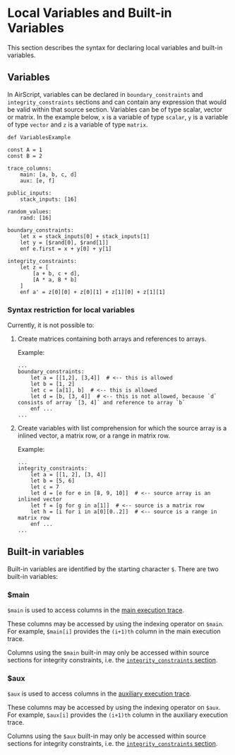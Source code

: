 # Local Variables and Built-in Variables
This section describes the syntax for declaring local variables and built-in variables.

## Variables

In AirScript, variables can be declared in `boundary_constraints` and `integrity_constraints` sections and can contain any expression that would be valid within that source section. Variables can be of type scalar, vector or matrix. In the example below, `x` is a variable of type `scalar`, `y` is a variable of type `vector` and `z` is a variable of type `matrix`.

```
def VariablesExample

const A = 1
const B = 2

trace_columns:
    main: [a, b, c, d]
    aux: [e, f]

public_inputs:
    stack_inputs: [16]

random_values:
    rand: [16]

boundary_constraints:
    let x = stack_inputs[0] + stack_inputs[1]
    let y = [$rand[0], $rand[1]]
    enf e.first = x + y[0] + y[1]

integrity_constraints:
    let z = [
        [a + b, c + d],
        [A * a, B * b]
    ]
    enf a' = z[0][0] + z[0][1] + z[1][0] + z[1][1]
```

### Syntax restriction for local variables
Currently, it is not possible to:

1. Create matrices containing both arrays and references to arrays.

    Example:

    ```
    ...
    boundary_constraints:
        let a = [[1,2], [3,4]]  # <-- this is allowed
        let b = [1, 2]
        let c = [a[1], b]  # <-- this is allowed
        let d = [b, [3, 4]]  # <-- this is not allowed, because `d` consists of array `[3, 4]` and reference to array `b`
        enf ...
    ...
    ```
2. Create variables with list comprehension for which the source array is a inlined vector, a matrix row, or a range in matrix row.

    Example:

    ```
    ...
    integrity_constraints:
        let a = [[1, 2], [3, 4]]
        let b = [5, 6]
        let c = 7
        let d = [e for e in [8, 9, 10]]  # <-- source array is an inlined vector
        let f = [g for g in a[1]]  # <-- source is a matrix row
        let h = [i for i in a[0][0..2]]  # <-- source is a range in matrix row
        enf ...
    ...
    ```

## Built-in variables

Built-in variables are identified by the starting character `$`. There are two built-in variables:

### \$main

`$main` is used to access columns in the [main execution trace](./appendix.md#main-vs-auxiliary-execution-trace-segments-main-and-aux).

These columns may be accessed by using the indexing operator on `$main`. For example, `$main[i]` provides the `(i+1)th` column in the main execution trace.

Columns using the `$main` built-in may only be accessed within source sections for integrity constraints, i.e. the [`integrity_constraints` section](./constraints.md#integrity-constraints-integrity_constraints).

### \$aux

`$aux` is used to access columns in the [auxiliary execution trace](./appendix.md#main-vs-auxiliary-execution-trace-segments-main-and-aux).

These columns may be accessed by using the indexing operator on `$aux`. For example, `$aux[i]` provides the `(i+1)th` column in the auxiliary execution trace.

Columns using the `$aux` built-in may only be accessed within source sections for integrity constraints, i.e. the [`integrity_constraints` section](./constraints.md#integrity-constraints-integrity_constraints).
